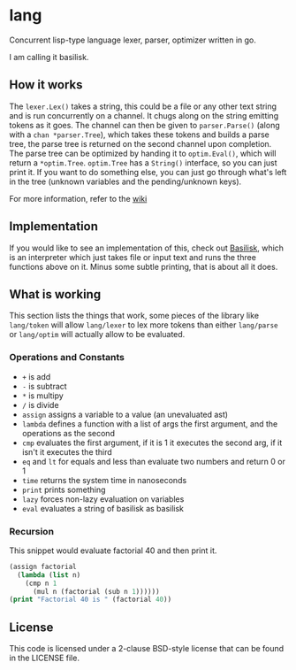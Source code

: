 lang
====

Concurrent lisp-type language lexer, parser, optimizer  written in go.

I am calling it basilisk.

## How it works

The `lexer.Lex()` takes a string, this could be a file or any other text string and is run concurrently on a channel. It chugs along on the string emitting tokens as it goes. The channel can then be given to `parser.Parse()` (along with a `chan *parser.Tree`), which takes these tokens and builds a parse tree, the parse tree is returned on the second channel upon completion. The parse tree can be optimized by handing it to `optim.Eval()`, which will return a `*optim.Tree`. `optim.Tree` has a `String()` interface, so you can just print it. If you want to do something else, you can just go through what's left in the tree (unknown variables and the pending/unknown keys).

For more information, refer to the [wiki](../../wiki)

## Implementation

If you would like to see an implementation of this, check out [Basilisk](http://github.com/cptaffe/basilisk), which is an interpreter which just takes file or input text and runs the three functions above on it. Minus some subtle printing, that is about all it does.

## What is working

This section lists the things that work, some pieces of the library like `lang/token` will allow `lang/lexer` to lex more tokens than either `lang/parse` or `lang/optim` will actually allow to be evaluated.

### Operations and Constants

- `+` is add
- `-` is subtract
- `*` is multipy
- `/` is divide
- `assign` assigns a variable to a value (an unevaluated ast)
- `lambda` defines a function with a list of args the first argument, and the operations as the second
- `cmp` evaluates the first argument, if it is 1 it executes the second arg, if it isn't it executes the third
- `eq` and `lt` for equals and less than evaluate two numbers and return 0 or 1
- `time` returns the system time in nanoseconds
- `print` prints something
- `lazy` forces non-lazy evaluation on variables
- `eval` evaluates a string of basilisk as basilisk

### Recursion

This snippet would evaluate factorial 40 and then print it.

```lisp
(assign factorial 
  (lambda (list n) 
    (cmp n 1 
      (mul n (factorial (sub n 1))))))
(print "Factorial 40 is " (factorial 40))
```

## License

This code is licensed under a 2-clause BSD-style license that can be found in the LICENSE file.
